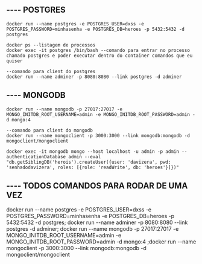 ## ---- POSTGRES

```docker
docker run --name postgres -e POSTGRES_USER=dxss -e POSTGRES_PASSWORD=minhasenha -e POSTGRES_DB=heroes -p 5432:5432 -d postgres
```

```docker
docker ps --listagem de processos
docker exec -it postgres /bin/bash --comando para entrar no processo chamado postgres e poder executar dentro do container comandos que eu quiser
```

```docker
--comando para client do postgres
docker run --name adminer -p 8080:8080 --link postgres -d adminer
```

## ---- MONGODB

```docker
docker run --name mongodb -p 27017:27017 -e MONGO_INITDB_ROOT_USERNAME=admin -e MONGO_INITDB_ROOT_PASSWORD=admin -d mongo:4
```

```docker
--comando para client do mongodb
docker run --name mongoclient -p 3000:3000 --link mongodb:mongodb -d mongoclient/mongoclient
```

```docker
docker exec -it mongodb mongo --host localhost -u admin -p admin --authenticationDatabase admin --eval "db.getSiblingDB('herois').createUser({user: 'davizera', pwd: 'senhadodavizera', roles: [{role: 'readWrite', db: 'heroes'}]})"
```

## ---- TODOS COMANDOS PARA RODAR DE UMA VEZ

docker run --name postgres -e POSTGRES_USER=dxss -e POSTGRES_PASSWORD=minhasenha -e POSTGRES_DB=heroes -p 5432:5432 -d postgres; docker run --name adminer -p 8080:8080 --link postgres -d adminer; docker run --name mongodb -p 27017:27017 -e MONGO_INITDB_ROOT_USERNAME=admin -e MONGO_INITDB_ROOT_PASSWORD=admin -d mongo:4 ;docker run --name mongoclient -p 3000:3000 --link mongodb:mongodb -d mongoclient/mongoclient
